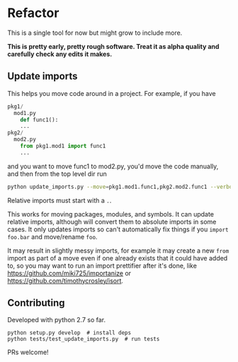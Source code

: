 # Refactor

This is a single tool for now but might grow to include more.

**This is pretty early, pretty rough software. Treat it as alpha quality and carefully check any edits it makes.**


## Update imports

This helps you move code around in a project. For example, if you have
```python
pkg1/
  mod1.py
    def func1():
    ...
pkg2/
  mod2.py
    from pkg1.mod1 import func1
    ...
```
and you want to move func1 to mod2.py, you'd move the code manually, and then from the top level dir run
```sh
python update_imports.py --move=pkg1.mod1.func1,pkg2.mod2.func1 --verbose
```

Relative imports must start with a `.`.

This works for moving packages, modules, and symbols. It can update relative imports, although will convert them to absolute imports in some cases. It only updates imports so can't automatically fix things if you `import foo.bar` and move/rename `foo`.

It may result in slightly messy imports, for example it may create a new `from` import as part of a move even if one already exists that it could have added to, so you may want to run an import prettifier after it's done, like https://github.com/miki725/importanize or https://github.com/timothycrosley/isort.


## Contributing

Developed with python 2.7 so far.

```
python setup.py develop  # install deps
python tests/test_update_imports.py  # run tests
```

PRs welcome!
